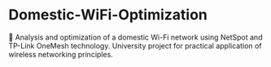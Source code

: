 # Domestic-WiFi-Optimization
🔧 Analysis and optimization of a domestic Wi-Fi network using NetSpot and TP-Link OneMesh technology. University project for practical application of wireless networking principles.
